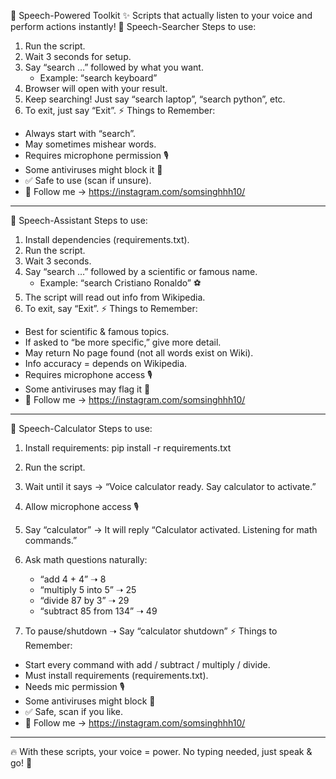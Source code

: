 🎤 Speech-Powered Toolkit
✨ Scripts that actually listen to your voice and perform actions instantly!
🔎 Speech-Searcher
Steps to use:
1. Run the script.
2. Wait 3 seconds for setup.
3. Say “search …” followed by what you want.
   - Example: “search keyboard”
4. Browser will open with your result.
5. Keep searching! Just say “search laptop”, “search python”, etc.
6. To exit, just say “Exit”.
⚡ Things to Remember:
- Always start with “search”.
- May sometimes mishear words.
- Requires microphone permission 🎙️
- Some antiviruses might block it 🚫
- ✅ Safe to use (scan if unsure).
- 💙 Follow me → https://instagram.com/somsinghhh10/

-------------------------------------------------------------------------------------------------------------

🤖 Speech-Assistant
Steps to use:
1. Install dependencies (requirements.txt).
2. Run the script.
3. Wait 3 seconds.
4. Say “search …” followed by a scientific or famous name.
   - Example: “search Cristiano Ronaldo” ⚽
5. The script will read out info from Wikipedia.
6. To exit, say “Exit”.
⚡ Things to Remember:
- Best for scientific & famous topics.
- If asked to “be more specific,” give more detail.
- May return No page found (not all words exist on Wiki).
- Info accuracy = depends on Wikipedia.
- Requires microphone access 🎙️
- Some antiviruses may flag it 🚫
- 💙 Follow me → https://instagram.com/somsinghhh10/

-------------------------------------------------------------------------------------------------------------

🧮 Speech-Calculator
Steps to use:
1. Install requirements:
   pip install -r requirements.txt

2. Run the script.
3. Wait until it says → “Voice calculator ready. Say calculator to activate.”
4. Allow microphone access 🎙️
5. Say “calculator” → It will reply “Calculator activated. Listening for math commands.”
6. Ask math questions naturally:
   - “add 4 + 4” ➝ 8
   - “multiply 5 into 5” ➝ 25
   - “divide 87 by 3” ➝ 29
   - “subtract 85 from 134” ➝ 49
7. To pause/shutdown ➝ Say “calculator shutdown”
⚡ Things to Remember:
- Start every command with add / subtract / multiply / divide.
- Must install requirements (requirements.txt).
- Needs mic permission 🎙️
- Some antiviruses might block 🚫
- ✅ Safe, scan if you like.
- 💙 Follow me → https://instagram.com/somsinghhh10/
-------------------------------------------------------------------------------------------------------------
🔥 With these scripts, your voice = power. No typing needed, just speak & go! 🚀
